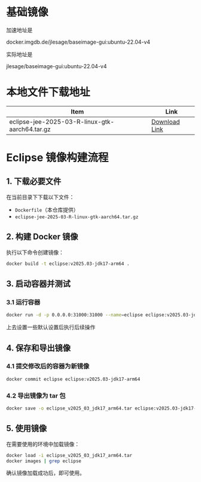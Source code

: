 # 基础镜像

加速地址是

docker.imgdb.de/jlesage/baseimage-gui:ubuntu-22.04-v4 

实际地址是

jlesage/baseimage-gui:ubuntu-22.04-v4

# 本地文件下载地址

| Item                              | Link                                                                                      |
|-----------------------------------|-------------------------------------------------------------------------------------------|
| eclipse-jee-2025-03-R-linux-gtk-aarch64.tar.gz | [Download Link](https://mirrors.nju.edu.cn/eclipse//technology/epp/downloads/release/2025-03/R/eclipse-jee-2025-03-R-linux-gtk-aarch64.tar.gz)   |

# Eclipse 镜像构建流程  

## 1. 下载必要文件  
在当前目录下下载以下文件：  
- `Dockerfile`（本仓库提供）  
- `eclipse-jee-2025-03-R-linux-gtk-aarch64.tar.gz`

## 2. 构建 Docker 镜像  
执行以下命令创建镜像：  
```bash
docker build -t eclipse:v2025.03-jdk17-arm64 .
```

## 3. 启动容器并测试  
### 3.1 运行容器  
```bash
docker run -d -p 0.0.0.0:31000:31000 --name=eclipse eclipse:v2025.03-jdk17-arm64
```

上去设置一些默认设置后执行后续操作

## 4. 保存和导出镜像  
### 4.1 提交修改后的容器为新镜像  
```bash
docker commit eclipse eclipse:v2025.03-jdk17-arm64
```

### 4.2 导出镜像为 tar 包  
```bash
docker save -o eclipse_v2025_03_jdk17_arm64.tar eclipse:v2025.03-jdk17-arm64
```

## 5. 使用镜像  
在需要使用的环境中加载镜像：  
```bash
docker load -i eclipse_v2025_03_jdk17_arm64.tar
docker images | grep eclipse
```
确认镜像加载成功后，即可使用。